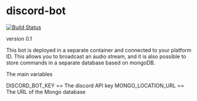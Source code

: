 # discord-bot


[![Build Status](https://travis-ci.com/Andreichenko/discord-bot.svg?branch=master)](https://travis-ci.com/Andreichenko/discord-bot) 

version 0.1

This bot is deployed in a separate container and connected to your platform ID. This allows you to broadcast an audio stream, and it is also possible to store commands in a separate database based on mongoDB.

The main variables

DISCORD_BOT_KEY	== The discord API key
MONGO_LOCATION_URL	== The URL of the Mongo database
